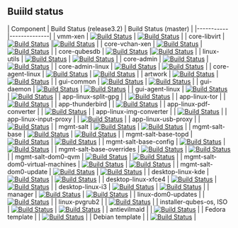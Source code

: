 Buiild status
-----------------------------------------------

| Component | Build Status (release3.2) | Build Status (master) |
|-----------|--------------|
| vmm-xen | [![Build Status](https://travis-ci.org/QubesOS/qubes-vmm-xen.svg?branch=xen-4.6)](https://travis-ci.org/QubesOS/qubes-vmm-xen) | [![Build Status](https://travis-ci.org/QubesOS/qubes-vmm-xen.svg?branch=xen-4.7)](https://travis-ci.org/QubesOS/qubes-vmm-xen) | 
| core-libvirt | [![Build Status](https://travis-ci.org/QubesOS/qubes-core-libvirt.svg?branch=release3.2)](https://travis-ci.org/QubesOS/qubes-core-libvirt) |[![Build Status](https://travis-ci.org/QubesOS/qubes-core-libvirt.svg?branch=master)](https://travis-ci.org/QubesOS/qubes-core-libvirt) |
| core-vchan-xen | [![Build Status](https://travis-ci.org/QubesOS/qubes-core-vchan-xen.svg?branch=release3.2)](https://travis-ci.org/QubesOS/qubes-core-vchan-xen) | [![Build Status](https://travis-ci.org/QubesOS/qubes-core-vchan-xen.svg?branch=master)](https://travis-ci.org/QubesOS/qubes-core-vchan-xen) | 
| core-qubesdb | [![Build Status](https://travis-ci.org/QubesOS/qubes-core-qubesdb.svg?branch=release3.2)](https://travis-ci.org/QubesOS/qubes-core-qubesdb) |[![Build Status](https://travis-ci.org/QubesOS/qubes-core-qubesdb.svg?branch=master)](https://travis-ci.org/QubesOS/qubes-core-qubesdb) |
| linux-utils | [![Build Status](https://travis-ci.org/QubesOS/qubes-linux-utils.svg?branch=release3.2)](https://travis-ci.org/QubesOS/qubes-linux-utils) | [![Build Status](https://travis-ci.org/QubesOS/qubes-linux-utils.svg?branch=master)](https://travis-ci.org/QubesOS/qubes-linux-utils) | 
| core-admin | [![Build Status](https://travis-ci.org/QubesOS/qubes-core-admin.svg?branch=release3.2)](https://travis-ci.org/QubesOS/qubes-core-admin) | [![Build Status](https://travis-ci.org/QubesOS/qubes-core-admin.svg?branch=master)](https://travis-ci.org/QubesOS/qubes-core-admin) | 
| core-admin-linux | [![Build Status](https://travis-ci.org/QubesOS/qubes-core-admin-linux.svg?branch=release3.2)](https://travis-ci.org/QubesOS/qubes-core-admin-linux) | [![Build Status](https://travis-ci.org/QubesOS/qubes-core-admin-linux.svg?branch=master)](https://travis-ci.org/QubesOS/qubes-core-admin-linux) | 
| core-agent-linux | [![Build Status](https://travis-ci.org/QubesOS/qubes-core-agent-linux.svg?branch=release3.2)](https://travis-ci.org/QubesOS/qubes-core-agent-linux) | [![Build Status](https://travis-ci.org/QubesOS/qubes-core-agent-linux.svg?branch=master)](https://travis-ci.org/QubesOS/qubes-core-agent-linux) | 
| artwork | [![Build Status](https://travis-ci.org/QubesOS/qubes-artwork.svg?branch=release3.2)](https://travis-ci.org/QubesOS/qubes-artwork) | [![Build Status](https://travis-ci.org/QubesOS/qubes-artwork.svg?branch=master)](https://travis-ci.org/QubesOS/qubes-artwork) | 
| gui-common | [![Build Status](https://travis-ci.org/QubesOS/qubes-gui-common.svg?branch=release3.2)](https://travis-ci.org/QubesOS/qubes-gui-common) | [![Build Status](https://travis-ci.org/QubesOS/qubes-gui-common.svg?branch=master)](https://travis-ci.org/QubesOS/qubes-gui-common) | 
| gui-daemon | [![Build Status](https://travis-ci.org/QubesOS/qubes-gui-daemon.svg?branch=release3.2)](https://travis-ci.org/QubesOS/qubes-gui-daemon) | [![Build Status](https://travis-ci.org/QubesOS/qubes-gui-daemon.svg?branch=master)](https://travis-ci.org/QubesOS/qubes-gui-daemon) | 
| gui-agent-linux | [![Build Status](https://travis-ci.org/QubesOS/qubes-gui-agent-linux.svg?branch=release3.2)](https://travis-ci.org/QubesOS/qubes-gui-agent-linux) | [![Build Status](https://travis-ci.org/QubesOS/qubes-gui-agent-linux.svg?branch=master)](https://travis-ci.org/QubesOS/qubes-gui-agent-linux) | 
| app-linux-split-gpg | | [![Build Status](https://travis-ci.org/QubesOS/qubes-app-linux-split-gpg.svg?branch=master)](https://travis-ci.org/QubesOS/qubes-app-linux-split-gpg) | 
| app-linux-tor | | [![Build Status](https://travis-ci.org/QubesOS/qubes-app-linux-tor.svg?branch=master)](https://travis-ci.org/QubesOS/qubes-app-linux-tor) | 
| app-thunderbird | | [![Build Status](https://travis-ci.org/QubesOS/qubes-app-thunderbird.svg?branch=master)](https://travis-ci.org/QubesOS/qubes-app-thunderbird) | 
| app-linux-pdf-converter | | [![Build Status](https://travis-ci.org/QubesOS/qubes-app-linux-pdf-converter.svg?branch=master)](https://travis-ci.org/QubesOS/qubes-app-linux-pdf-converter) | 
| app-linux-img-converter | | [![Build Status](https://travis-ci.org/QubesOS/qubes-app-linux-img-converter.svg?branch=master)](https://travis-ci.org/QubesOS/qubes-app-linux-img-converter) | 
| app-linux-input-proxy | | [![Build Status](https://travis-ci.org/QubesOS/qubes-app-linux-input-proxy.svg?branch=master)](https://travis-ci.org/QubesOS/qubes-app-linux-input-proxy) | 
| app-linux-usb-proxy | | [![Build Status](https://travis-ci.org/QubesOS/qubes-app-linux-usb-proxy.svg?branch=master)](https://travis-ci.org/QubesOS/qubes-app-linux-usb-proxy) | 
| mgmt-salt | [![Build Status](https://travis-ci.org/QubesOS/qubes-mgmt-salt.svg?branch=release3.2)](https://travis-ci.org/QubesOS/qubes-mgmt-salt) | [![Build Status](https://travis-ci.org/QubesOS/qubes-mgmt-salt.svg?branch=master)](https://travis-ci.org/QubesOS/qubes-mgmt-salt) | 
| mgmt-salt-base | [![Build Status](https://travis-ci.org/QubesOS/qubes-mgmt-salt-base.svg?branch=release3.2)](https://travis-ci.org/QubesOS/qubes-mgmt-salt-base) | [![Build Status](https://travis-ci.org/QubesOS/qubes-mgmt-salt-base.svg?branch=master)](https://travis-ci.org/QubesOS/qubes-mgmt-salt-base) | 
| mgmt-salt-base-topd | [![Build Status](https://travis-ci.org/QubesOS/qubes-mgmt-salt-base-topd.svg?branch=release3.2)](https://travis-ci.org/QubesOS/qubes-mgmt-salt-base-topd) | [![Build Status](https://travis-ci.org/QubesOS/qubes-mgmt-salt-base-topd.svg?branch=master)](https://travis-ci.org/QubesOS/qubes-mgmt-salt-base-topd) | 
| mgmt-salt-base-config | [![Build Status](https://travis-ci.org/QubesOS/qubes-mgmt-salt-base-config.svg?branch=release3.2)](https://travis-ci.org/QubesOS/qubes-mgmt-salt-base-config) | [![Build Status](https://travis-ci.org/QubesOS/qubes-mgmt-salt-base-config.svg?branch=master)](https://travis-ci.org/QubesOS/qubes-mgmt-salt-base-config) | 
| mgmt-salt-base-overrides | [![Build Status](https://travis-ci.org/QubesOS/qubes-mgmt-salt-base-overrides.svg?branch=release3.2)](https://travis-ci.org/QubesOS/qubes-mgmt-salt-base-overrides) | [![Build Status](https://travis-ci.org/QubesOS/qubes-mgmt-salt-base-overrides.svg?branch=master)](https://travis-ci.org/QubesOS/qubes-mgmt-salt-base-overrides) | 
| mgmt-salt-dom0-qvm | [![Build Status](https://travis-ci.org/QubesOS/qubes-mgmt-salt-dom0-qvm.svg?branch=release3.2)](https://travis-ci.org/QubesOS/qubes-mgmt-salt-dom0-qvm) | [![Build Status](https://travis-ci.org/QubesOS/qubes-mgmt-salt-dom0-qvm.svg?branch=master)](https://travis-ci.org/QubesOS/qubes-mgmt-salt-dom0-qvm) | 
| mgmt-salt-dom0-virtual-machines | [![Build Status](https://travis-ci.org/QubesOS/qubes-mgmt-salt-dom0-virtual-machines.svg?branch=release3.2)](https://travis-ci.org/QubesOS/qubes-mgmt-salt-dom0-virtual-machines) | [![Build Status](https://travis-ci.org/QubesOS/qubes-mgmt-salt-dom0-virtual-machines.svg?branch=master)](https://travis-ci.org/QubesOS/qubes-mgmt-salt-dom0-virtual-machines) | 
| mgmt-salt-dom0-update | [![Build Status](https://travis-ci.org/QubesOS/qubes-mgmt-salt-dom0-update.svg?branch=release3.2)](https://travis-ci.org/QubesOS/qubes-mgmt-salt-dom0-update) | [![Build Status](https://travis-ci.org/QubesOS/qubes-mgmt-salt-dom0-update.svg?branch=master)](https://travis-ci.org/QubesOS/qubes-mgmt-salt-dom0-update) | 
| desktop-linux-kde | [![Build Status](https://travis-ci.org/QubesOS/qubes-desktop-linux-kde.svg?branch=release3.2)](https://travis-ci.org/QubesOS/qubes-desktop-linux-kde) | [![Build Status](https://travis-ci.org/QubesOS/qubes-desktop-linux-kde.svg?branch=master)](https://travis-ci.org/QubesOS/qubes-desktop-linux-kde) | 
| desktop-linux-xfce4 | [![Build Status](https://travis-ci.org/QubesOS/qubes-desktop-linux-xfce4.svg?branch=release3.2)](https://travis-ci.org/QubesOS/qubes-desktop-linux-xfce4) | [![Build Status](https://travis-ci.org/QubesOS/qubes-desktop-linux-xfce4.svg?branch=master)](https://travis-ci.org/QubesOS/qubes-desktop-linux-xfce4) | 
| desktop-linux-i3 | [![Build Status](https://travis-ci.org/QubesOS/qubes-desktop-linux-i3.svg?branch=release3.2)](https://travis-ci.org/QubesOS/qubes-desktop-linux-i3) | [![Build Status](https://travis-ci.org/QubesOS/qubes-desktop-linux-i3.svg?branch=master)](https://travis-ci.org/QubesOS/qubes-desktop-linux-i3) | 
| manager | [![Build Status](https://travis-ci.org/QubesOS/qubes-manager.svg?branch=release3.2)](https://travis-ci.org/QubesOS/qubes-manager) | [![Build Status](https://travis-ci.org/QubesOS/qubes-manager.svg?branch=master)](https://travis-ci.org/QubesOS/qubes-manager) | 
| linux-dom0-updates | | [![Build Status](https://travis-ci.org/QubesOS/qubes-linux-dom0-updates.svg?branch=master)](https://travis-ci.org/QubesOS/qubes-linux-dom0-updates) | 
| linux-pvgrub2 | | [![Build Status](https://travis-ci.org/QubesOS/qubes-linux-pvgrub2.svg?branch=master)](https://travis-ci.org/QubesOS/qubes-linux-pvgrub2) | 
| installer-qubes-os, ISO | [![Build Status](https://travis-ci.org/QubesOS/qubes-installer-qubes-os.svg?branch=release3.2)](https://travis-ci.org/QubesOS/qubes-installer-qubes-os) | [![Build Status](https://travis-ci.org/QubesOS/qubes-installer-qubes-os.svg?branch=master)](https://travis-ci.org/QubesOS/qubes-installer-qubes-os) | 
| antievilmaid | | [![Build Status](https://travis-ci.org/QubesOS/qubes-antievilmaid.svg?branch=master)](https://travis-ci.org/QubesOS/qubes-antievilmaid) |
| Fedora template | | [![Build Status](https://travis-ci.org/QubesOS/qubes-builder-fedora.svg?branch=master)](https://travis-ci.org/QubesOS/qubes-builder-fedora) | 
| Debian template | | [![Build Status](https://travis-ci.org/QubesOS/qubes-builder-debian.svg?branch=master)](https://travis-ci.org/QubesOS/qubes-builder-debian) | 
